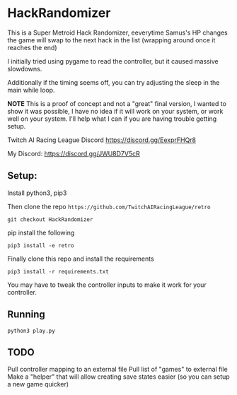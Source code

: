 # HackRandomizer
This is a Super Metroid Hack Randomizer, eeverytime Samus's HP changes the game will swap to the next hack in the list (wrapping around once it reaches the end)

I initially tried using pygame to read the controller, but it caused massive slowdowns.

Additionally if the timing seems off, you can try adjusting the sleep in the main while loop.

**NOTE** This is a proof of concept and not a "great" final version, I wanted to show it was possible, I have no idea if it will work on your system, or work well on your system. I'll help what I can if you are having trouble getting setup.

Twitch AI Racing League Discord
https://discord.gg/EexprFHQr8

My Discord:
https://discord.gg/JWU8D7V5cR

## Setup:

Install python3, pip3

Then clone the repo `https://github.com/TwitchAIRacingLeague/retro`

`git checkout HackRandomizer`

pip install the following

```pip3 install -e retro```

Finally clone this repo and install the requirements

```pip3 install -r requirements.txt```

You may have to tweak the controller inputs to make it work for your controller.

## Running
```python3 play.py```

## TODO 
Pull controller mapping to an external file
Pull list of "games" to external file
Make a "helper" that will allow creating save states easier (so you can setup a new game quicker)
